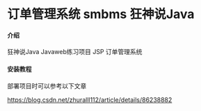 # 订单管理系统 smbms 狂神说Java

#### 介绍
 狂神说Java  Javaweb练习项目 JSP 订单管理系统

#### 安装教程

部署项目时可以参考以下文章

https://blog.csdn.net/zhuralll112/article/details/86238882
